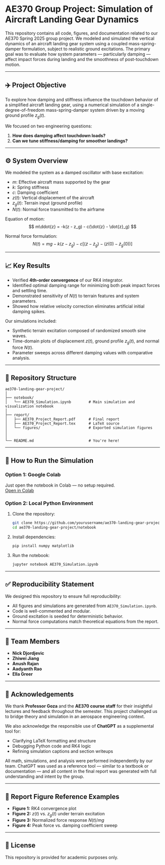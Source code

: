 # AE370 Group Project: Simulation of Aircraft Landing Gear Dynamics

This repository contains all code, figures, and documentation related to our AE370 Spring 2025 group project. We modeled and simulated the vertical dynamics of an aircraft landing gear system using a coupled mass-spring-damper formulation, subject to realistic ground excitations. The primary goal was to evaluate how system parameters — particularly damping — affect impact forces during landing and the smoothness of post-touchdown motion.

---

## ✈️ Project Objective

To explore how damping and stiffness influence the touchdown behavior of a simplified aircraft landing gear, using a numerical simulation of a single-degree-of-freedom mass-spring-damper system driven by a moving ground profile $z_g(t)$.

We focused on two engineering questions:

1. **How does damping affect touchdown loads?**  
2. **Can we tune stiffness/damping for smoother landings?**

---

## ⚙️ System Overview

We modeled the system as a damped oscillator with base excitation:

- $m$: Effective aircraft mass supported by the gear  
- $k$: Spring stiffness  
- $c$: Damping coefficient  
- $z(t)$: Vertical displacement of the aircraft  
- $z_g(t)$: Terrain input (ground profile)  
- $N(t)$: Normal force transmitted to the airframe  

Equation of motion:  
$$
m\ddot{z} = -k(z - z_g) - c(\dot{z} - \dot{z}_g)
$$

Normal force formulation:  
$$
N(t) = mg - k(z - z_g) - c\left[(\dot{z} - \dot{z}_g) - (\dot{z}(0) - \dot{z}_g(0))\right]
$$

---

## 📈 Key Results

- Verified **4th-order convergence** of our RK4 integrator.  
- Identified optimal damping range for minimizing both peak impact forces and settling time.  
- Demonstrated sensitivity of $N(t)$ to terrain features and system parameters.  
- Showed how relative velocity correction eliminates artificial initial damping spikes.  

Our simulations included:

- Synthetic terrain excitation composed of randomized smooth sine waves.  
- Time-domain plots of displacement $z(t)$, ground profile $z_g(t)$, and normal force $N(t)$.  
- Parameter sweeps across different damping values with comparative analysis.

---

## 📁 Repository Structure

```
ae370-landing-gear-project/
│
├── notebook/
│   └── AE370_Simulation.ipynb        # Main simulation and visualization notebook
│
├── report/
│   ├── AE370_Project_Report.pdf      # Final report
│   ├── AE370_Project_Report.tex      # LaTeX source 
│   └── figures/                      # Exported simulation figures
│
│
└── README.md                         # You're here!
```

---

## 🧪 How to Run the Simulation

### Option 1: Google Colab  
Just open the notebook in Colab — no setup required.  
[Open in Colab](https://colab.research.google.com)

### Option 2: Local Python Environment

1. Clone the repository:
   ```bash
   git clone https://github.com/yourusername/ae370-landing-gear-project.git
   cd ae370-landing-gear-project/notebook
   ```

2. Install dependencies:
   ```bash
   pip install numpy matplotlib
   ```

3. Run the notebook:
   ```bash
   jupyter notebook AE370_Simulation.ipynb
   ```

---

## ✅ Reproducibility Statement

We designed this repository to ensure full reproducibility:

- All figures and simulations are generated from `AE370_Simulation.ipynb`.  
- Code is well-commented and modular.  
- Ground excitation is seeded for deterministic behavior.  
- Normal force computations match theoretical equations from the report.

---

## 👥 Team Members

- **Nick Djordjevic**  
- **Zhiwei Jiang**  
- **Anush Rajan**  
- **Aadyanth Rao**  
- **Ella Greer**

---

## 🙏 Acknowledgements

We thank **Professor Goza** and the **AE370 course staff** for their insightful lectures and feedback throughout the semester. This project challenged us to bridge theory and simulation in an aerospace engineering context.

We also acknowledge the responsible use of **ChatGPT** as a supplemental tool for:
- Clarifying LaTeX formatting and structure  
- Debugging Python code and RK4 logic  
- Refining simulation captions and section writeups

All math, simulations, and analysis were performed independently by our team. ChatGPT was used as a reference tool — similar to a textbook or documentation — and all content in the final report was generated with full understanding and intent by the group.

---

## 📎 Report Figure Reference Examples

- **Figure 1:** RK4 convergence plot  
- **Figure 2:** $z(t)$ vs. $z_g(t)$ under terrain excitation  
- **Figure 3:** Normalized force response $N(t)/mg$  
- **Figure 4:** Peak force vs. damping coefficient sweep

---

## 💬 License

This repository is provided for academic purposes only.
